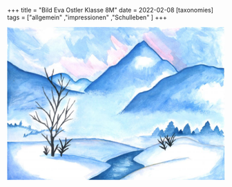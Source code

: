 +++
title = "Bild Eva Ostler Klasse 8M"
date = 2022-02-08
[taxonomies]
tags = ["allgemein" ,"impressionen" ,"Schulleben" ]
+++

[![](images/Bild-Eva-Ostler.-Klasse-8M-1024x718.jpg)](https://volksschule-partenkirchen.de/wp-content/uploads/Bild-Eva-Ostler.-Klasse-8M-scaled.jpg)
